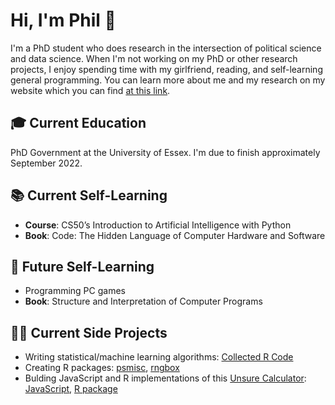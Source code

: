 # Hi, I'm Phil 👋

I'm a PhD student who does research in the intersection of political science and data science. When I'm not working on my PhD or other research projects, I enjoy spending time with my girlfriend, reading, and self-learning general programming. You can learn more about me and my research on my website which you can find [at this link](https://philswatton.github.io/).

## 🎓 Current Education

PhD Government at the University of Essex. I'm due to finish approximately September 2022.

## 📚 Current Self-Learning

- **Course**: CS50’s Introduction to Artificial Intelligence with Python
- **Book**: Code: The Hidden Language of Computer Hardware and Software

## 🔮 Future Self-Learning

- Programming PC games
- **Book**: Structure and Interpretation of Computer Programs

## 👨‍💻 Current Side Projects

- Writing statistical/machine learning algorithms: [Collected R Code](https://philswatton.github.io/Collected-R-Code/index.html)
- Creating R packages: [psmisc](https://github.com/philswatton/psmisc), [rngbox](https://github.com/philswatton/rngbox)
- Bulding JavaScript and R implementations of this [Unsure Calculator](https://filiph.github.io/unsure/): [JavaScript](https://github.com/philswatton/unsure-calculator), [R package](https://github.com/philswatton/unsure)

<!--
## 📊 Github Stats

[![Anurag's GitHub stats](https://github-readme-stats.vercel.app/api?username=philswatton&count_private=true&show_icons=true)](https://github.com/philipjswatton/github-readme-stats)
![Top Languages Card](https://github-readme-stats.vercel.app/api/top-langs/?username=philswatton&layout=compact&langs_count=10)
-->
